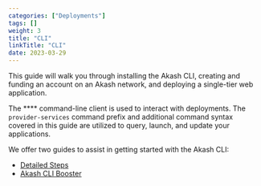 ```yaml
---
categories: ["Deployments"]
tags: []
weight: 3
title: "CLI"
linkTitle: "CLI"
date: 2023-03-29
---
```


This guide will walk you through installing the Akash CLI, creating and funding an account on an Akash network, and deploying a single-tier web application.

The **** command-line client is used to interact with deployments. The `provider-services` command prefix and additional command syntax covered in this guide are utilized to query, launch, and update your applications.

We offer two guides to assist in getting started with the Akash CLI:

* [Detailed Steps](detailed-steps/)
* [Akash CLI Booster](akash-cli-booster/)
